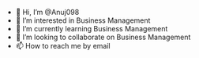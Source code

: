 - 👋 Hi, I’m @Anuj098
- 👀 I’m interested in Business Management
- 🌱 I’m currently learning Business Management
- 💞️ I’m looking to collaborate on Business Management
- 📫 How to reach me by email

<!---
Anuj098/Anuj098 is a ✨ special ✨ repository because its `README.md` (this file) appears on your GitHub profile.
You can click the Preview link to take a look at your changes.
--->
